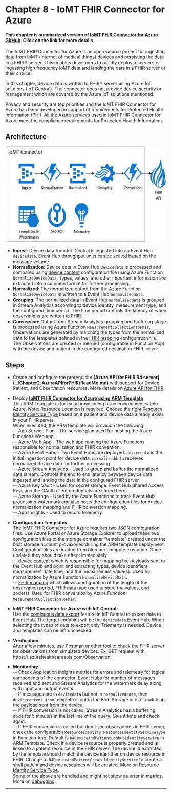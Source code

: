 # Chapter 8 - IoMT FHIR Connector for Azure

#### This chapter is summarized version of [IoMT FHIR Connector for Azure GitHub](https://github.com/microsoft/iomt-fhir). Click on the link for more details.

The IoMT FHIR Connector for Azure is an open-source project for ingesting data from IoMT (internet of medical things) devices and persisting the data in a FHIR® server. This enables developers to rapidly deploy a service for ingesting high frequency IoMT data and landing the data in a FHIR server of their choice.

In this chapter, device data is written to FHIR® server using Azure IoT solutions (IoT Central). The connector does not provide device security or management which are covered by the Azure IoT solutions mentioned.

Privacy and security are top priorities and the IoMT FHIR Connector for Azure has been developed in support of requirements for Protected Health Information (PHI). All the Azure services used in IoMT FHIR Connector for Azure meet the compliance requirements for Protected Health Information.

## Architecture

<center><img src="../images/IoMTConnectorforFHIR.png" width="650" height="300"></center>

* **Ingest**: Device data from IoT Central is ingested into an Event Hub `devicedata`. Event Hub throughput units can be scaled based on the message volume.
* **Normalization**: Device data in Event Hub `devicedata` is processed and compared using [device content](../deploy/devicecontent.json) configuration file using Azure Function `NormalizeDeviceData`. Types, values, and other important information are extracted into a common format for further processing.
* **Normalized**: The normalized output from the Azure Function `NormalizeDeviceData` is written to a Event Hub `normalizeddata`.
* **Grouping**: The normalized data in Event Hub `normalizeddata` is grouped in Stream Analytics according to device identity, measurement type, and the configured time period. The time period controls the latency of when observations are written to FHIR.
* **Conversion**: Output from Stream Analytics grouping and buffering stage is processed using Azure Function `MeasurementCollectionToFhir`. Observations are generated by matching the types from the normalized data to the templates defined in the [FHIR mapping](../deploy/fhirmapping.json) configuration file. The Observations are created or merged (configurable in Function App) with the device and patient in the configured destination FHIR server.

## Steps
* Create and configure the prerequisite **[Azure API for FHIR R4 server] (../Chapter2-AzureAPIforFHIR/ReadMe.md)** with support for Device, Patient, and Observation resources.
More details on [Azure API for FHIR](https://docs.microsoft.com/en-us/azure/healthcare-apis/).

* Deploy **[IoMT FHIR Connector for Azure using ARM Template](https://github.com/microsoft/iomt-fhir/blob/master/docs/ARMInstallation.md)**\
This ARM Template is for easy provisioning of an environment within Azure. 
Note: Resource Location is required. Choose the right [Resource Identity Service Type](https://github.com/microsoft/iomt-fhir/blob/master/docs/ARMInstallation.md#resource-identity-service-type) based on if patient and device data already exists in your FHIR server.\
When executed, the ARM template will provision the following:\
-- App Service Plan - The service plan used for hosting the Azure Functions Web app.\
-- Azure Web App - The web app running the Azure Functions responsible for normalization and FHIR conversion.\
-- Azure Event Hubs - Two Event Hubs are deployed. `devicedata` is the initial ingestion point for device data. `normalizeddata` receives normalized device data for further processing.\
-- Azure Stream Analytics - Used to group and buffer the normalized data stream. Controls the end to end latency between device data ingested and landing the data in the configured FHIR server.\
-- Azure Key Vault - Used for secret storage. Event Hub Shared Access Keys and the OAuth client credentials are stored here.\
-- Azure Storage - Used by the Azure Functions to track Event Hub processing watermark and also hosts the configuration files for device normalization mapping and FHIR conversion mapping.\
-- App Insights - Used to record telemetry.

* **Configuration Templates**\
The IoMT FHIR Connector for Azure requires two JSON configuration files. Use Azure Portal or Azure Storage Explorer to upload these two configuration files to the storage container "template" created under the blob storage account provisioned during the ARM template deployment. Configuration files are loaded from blob per compute execution. Once updated they should take effect immediately.\
-- [device content](../deploy/devicecontent.json) which is responsible for mapping the payloads sent to the Event Hub end point and extracting types, device identifiers, measurement date time, and the measurement value(s). Used for normalization by Azure Function `NormalizeDeviceData`.\
-- [FHIR mapping](../deploy/fhirmapping.json) which allows configuration of the length of the observation period, FHIR data type used to store the values, and code(s). Used for FHIR conversion by Azure Function `MeasurementCollectionToFhir`.

* **IoMT FHIR Connector for Azure with IoT Central:**\
Use the [continuous data export](https://docs.microsoft.com/en-us/azure/iot-central/core/howto-export-data-pnp) feature in IoT Central to export data to Event Hub.  The target endpoint will be the `devicedata` Event Hub.  When selecting the types of data to export only *Telemetry* is needed.  Device and templates can be left unchecked. 

* **Verification:**\
After a few minutes, use Postman or other tool to check the FHIR server for observations from simulated devices. Ex: GET request with https://<fhirserver>.azurehealthcareapis.com/Observation.

* **Monitoring:**\
-- Check Application Insights metrics for errors and telemetry for logical components of the connector, Event Hubs for number of messages received and sent and Stream Analytics for the watermark delay along with input and output events.\
-- If messages are in `devicedata` but not in `normalizeddata`, then `devicecontent.json` templete is not in the Blob Storage or isn't matching the payload sent from the device.\
-- If FHIR conversion is not called, Stream Analytics has a buffering code for 5 minutes in the last line of the query. Give it time and check again.\
-- If FHIR conversion is called but don't see observations in FHIR server, check the configuration `ResourceIdentity:ResourceIdentityServiceType` in Function App. Default is `R4DeviceAndPatientLookupIdentityService` in ARM Template. Check if a device resource is properly created and is linked to a patient resource in the FHIR server. The device id extracted by the template should match the device identifier on device resource in FHIR. Change to `R4DeviceAndPatientCreateIdentityService` to create a shell patient and device resources will be created.
More on [Resource Identity Service Type](https://github.com/microsoft/iomt-fhir/blob/master/docs/ARMInstallation.md#resource-identity-service-type).\
Some of the above are handled and might not show as error in metrics. More on [debugging](https://github.com/microsoft/iomt-fhir/blob/master/docs/Debugging.md#debugging).

*** 


